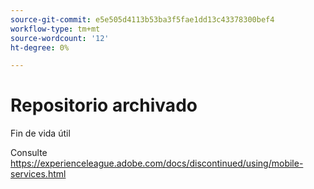 ```yaml
---
source-git-commit: e5e505d4113b53ba3f5fae1dd13c43378300bef4
workflow-type: tm+mt
source-wordcount: '12'
ht-degree: 0%

---
```

# Repositorio archivado

Fin de vida útil

Consulte https://experienceleague.adobe.com/docs/discontinued/using/mobile-services.html
